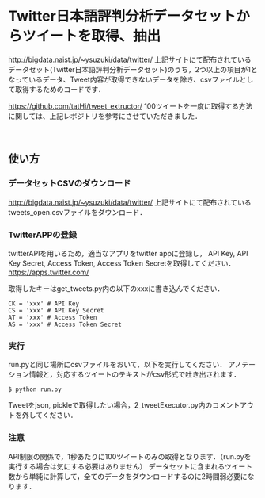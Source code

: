 # Twitter日本語評判分析データセットからツイートを取得、抽出

http://bigdata.naist.jp/~ysuzuki/data/twitter/
上記サイトにて配布されているデータセット(Twitter日本語評判分析データセット)のうち，2つ以上の項目が1となっているデータ、Tweet内容が取得できないデータを除き、csvファイルとして取得するためのコードです．

https://github.com/tatHi/tweet_extructor/
100ツイートを一度に取得する方法に関しては、上記レポジトリを参考にさせていただきました．

<br>

## 使い方

### データセットCSVのダウンロード

http://bigdata.naist.jp/~ysuzuki/data/twitter/
上記サイトにて配布されているtweets_open.csvファイルをダウンロード．

### TwitterAPPの登録
twitterAPIを用いるため，適当なアプリをtwitter appに登録し，
API Key, API Key Secret, Access Token, Access Token Secretを取得してください．
https://apps.twitter.com/

取得したキーはget_tweets.py内の以下のxxxに書き込んでください．

```
CK = 'xxx' # API Key
CS = 'xxx' # API Key Secret
AT = 'xxx' # Access Token
AS = 'xxx' # Access Token Secret
```

### 実行
run.pyと同じ場所にcsvファイルをおいて，以下を実行してください．
アノテーション情報と，対応するツイートのテキストがcsv形式で吐き出されます．

```
$ python run.py
```

Tweetをjson, pickleで取得したい場合，2_tweetExecutor.py内のコメントアウトを外してください．

### 注意
API制限の関係で，1秒あたりに100ツイートのみの取得となります．（run.pyを実行する場合は気にする必要はありません）
データセットに含まれるツイート数から単純に計算して，全てのデータをダウンロードするのに2時間弱必要になります．
